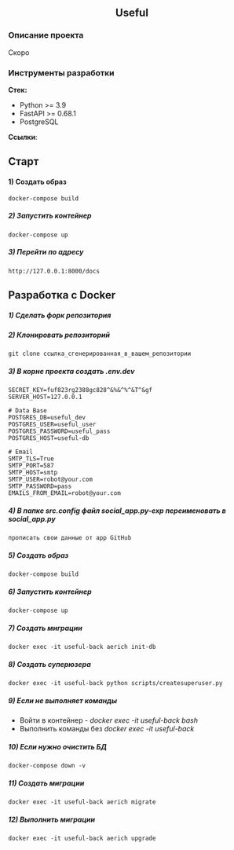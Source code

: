<h2 align="center">Useful</h2>

### Описание проекта
Скоро

### Инструменты разработки

**Стек:**
- Python >= 3.9
- FastAPI >= 0.68.1
- PostgreSQL

**Ссылки**:

## Старт

#### 1) Создать образ

    docker-compose build

##### 2) Запустить контейнер

    docker-compose up
    
##### 3) Перейти по адресу

    http://127.0.0.1:8000/docs

## Разработка с Docker

##### 1) Сделать форк репозитория

##### 2) Клонировать репозиторий

    git clone ссылка_сгенерированная_в_вашем_репозитории

##### 3) В корне проекта создать .env.dev

    SECRET_KEY=fuf823rg2388gc828^&%&^%^&T^&gf
    SERVER_HOST=127.0.0.1

    # Data Base
    POSTGRES_DB=useful_dev
    POSTGRES_USER=useful_user
    POSTGRES_PASSWORD=useful_pass
    POSTGRES_HOST=useful-db
    
    # Email
    SMTP_TLS=True
    SMTP_PORT=587
    SMTP_HOST=smtp
    SMTP_USER=robot@your.com
    SMTP_PASSWORD=pass
    EMAILS_FROM_EMAIL=robot@your.com

##### 4) В папке src.config файл social_app.py-exp переименовать в social_app.py
    
    прописать свои данные от app GitHub

##### 5) Создать образ

    docker-compose build

##### 6) Запустить контейнер

    docker-compose up
    
##### 7) Создать миграции

    docker exec -it useful-back aerich init-db
    
##### 8) Создать суперюзера

    docker exec -it useful-back python scripts/createsuperuser.py

##### 9) Если не выполняет команды

- Войти в контейнер - _docker exec -it useful-back bash_
- Выполнить команды без _docker exec -it useful-back_ 
                                                        
##### 10) Если нужно очистить БД

    docker-compose down -v
 
##### 11) Создать миграции

    docker exec -it useful-back aerich migrate
 
##### 12) Выполнить миграции

    docker exec -it useful-back aerich upgrade